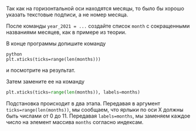 Так как на горизонтальной оси находятся месяцы, то было бы хорошо указать текстовые подписи, а не номер месяца.

После команды `year_2021 = ...` создайте список `month` с сокращенными названиями месяцев, как в примере из теории.

В конце программы допишите команду

```
python
plt.xticks(ticks=range(len(months)))
```

и посмотрите на результат.

Затем замените ее на команду

```python
plt.xticks(ticks=range(len(months)), labels=months)
```

Подстановка происходит в два этапа. Передавая в аргумент `ticks=range(len(months))`, мы сообщаем, что ярлыки по оси Х должны быть числами от 0 до 11. Передавая `labels=months`, мы заменяем каждое число на элемент массива `months` согласно индексам.